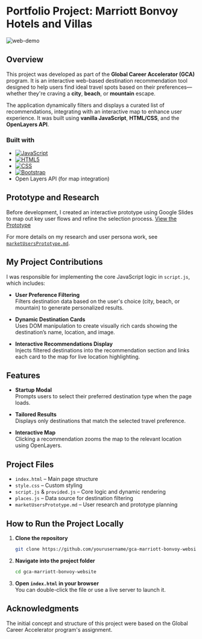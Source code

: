 # Portfolio Project: Marriott Bonvoy Hotels and Villas
![web-demo](assets/video/marriott-web-demo.gif)
## Overview

This project was developed as part of the **Global Career Accelerator (GCA)** program. It is an interactive web-based destination recommendation tool designed to help users find ideal travel spots based on their preferences—whether they're craving a **city**, **beach**, or **mountain** escape.

The application dynamically filters and displays a curated list of recommendations, integrating with an interactive map to enhance user experience. It was built using **vanilla JavaScript**, **HTML/CSS**, and the **OpenLayers API**.

### Built with

* [![JavaScript][JavaScript]][JavaScript-url]
* [![HTML5][HTML5]][HTM5-url]
* [![CSS][CSS]][CSS-url]
* [![Bootstrap][Bootstrap.com]][Bootstrap-url]
* Open Layers API (for map integration)


## Prototype and Research

Before development, I created an interactive prototype using Google Slides to map out key user flows and refine the selection process. [View the Prototype](https://docs.google.com/presentation/d/1WK8eNRYptK6cHOYqoHHwYMWEAEdfzQ4RAVZfAld4xhU/present?slide=id.g34b949d24ef_0_299)  

For more details on my research and user persona work, see [`marketUsersPrototype.md`](marketUsersPrototype.md).

## My Project Contributions

I was responsible for implementing the core JavaScript logic in `script.js`, which includes:

- **User Preference Filtering**  
  Filters destination data based on the user's choice (city, beach, or mountain) to generate personalized results.

- **Dynamic Destination Cards**  
  Uses DOM manipulation to create visually rich cards showing the destination’s name, location, and image.

- **Interactive Recommendations Display**  
  Injects filtered destinations into the recommendation section and links each card to the map for live location highlighting.

## Features

- **Startup Modal**  
  Prompts users to select their preferred destination type when the page loads.

- **Tailored Results**  
  Displays only destinations that match the selected travel preference.

- **Interactive Map**  
  Clicking a recommendation zooms the map to the relevant location using OpenLayers.

## Project Files

- `index.html` – Main page structure  
- `style.css` – Custom styling  
- `script.js` & `provided.js` – Core logic and dynamic rendering  
- `places.js` – Data source for destination filtering  
- `marketUsersPrototype.md` – User research and prototype planning

## How to Run the Project Locally

1. **Clone the repository**  
   ```bash
   git clone https://github.com/yourusername/gca-marriott-bonvoy-website.git
   ```

2. **Navigate into the project folder**  
   ```bash
   cd gca-marriott-bonvoy-website
   ```

3. **Open `index.html` in your browser**  
   You can double-click the file or use a live server to launch it.

## Acknowledgments

The initial concept and structure of this project were based on the Global Career Accelerator program's assignment.


[Bootstrap.com]: https://img.shields.io/badge/Bootstrap-563D7C?style=for-the-badge&logo=bootstrap&logoColor=white
[Bootstrap-url]: https://getbootstrap.com
[HTML5]: https://img.shields.io/badge/HTML5-FFC9BD?style=for-the-badge&logo=HTML5&logoColor=E34F26
[HTM5-url]: https://developer.mozilla.org/en-US/docs/Web/HTML
[CSS]: https://img.shields.io/badge/CSS-D1BDFF?style=for-the-badge&logo=CSS&logoColor=663399
[CSS-url]: https://developer.mozilla.org/en-US/docs/Web/CSS
[JavaScript]: https://img.shields.io/badge/JavaScript-1d5991?style=for-the-badge&logo=JavaScript&logoColor=F7DF1E
[JavaScript-url]: https://javascript.info/